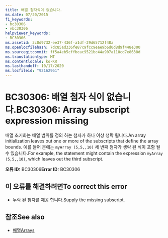 ```yaml
---
title: 배열 첨자식이 없습니다.
ms.date: 07/20/2015
f1_keywords:
- bc30306
- vbc30306
helpviewer_keywords:
- BC30306
ms.assetid: 3c0d9732-ee37-436f-a1df-29d65712f48a
ms.openlocfilehash: 7dc85ad336fe87c9fcc9eae9b6d0d8d9f448e300
ms.sourcegitcommit: ff5a4eb5cffbcac9521bc44a907a118cd7e8638d
ms.translationtype: MT
ms.contentlocale: ko-KR
ms.lasthandoff: 10/17/2020
ms.locfileid: "92162961"
---
```

# <a name="bc30306-array-subscript-expression-missing"></a><span data-ttu-id="ef071-102">BC30306: 배열 첨자 식이 없습니다.</span><span class="sxs-lookup"><span data-stu-id="ef071-102">BC30306: Array subscript expression missing</span></span>

<span data-ttu-id="ef071-103">배열 초기화는 배열 범위를 정의 하는 첨자가 하나 이상 생략 됩니다.</span><span class="sxs-lookup"><span data-stu-id="ef071-103">An array initialization leaves out one or more of the subscripts that define the array bounds.</span></span> <span data-ttu-id="ef071-104">예를 들어 문에는 `myArray (5,5,,10)` 세 번째 첨자가 생략 된 식이 포함 될 수 있습니다.</span><span class="sxs-lookup"><span data-stu-id="ef071-104">For example, the statement might contain the expression `myArray (5,5,,10)`, which leaves out the third subscript.</span></span>

 <span data-ttu-id="ef071-105">**오류 ID:** BC30306</span><span class="sxs-lookup"><span data-stu-id="ef071-105">**Error ID:** BC30306</span></span>

## <a name="to-correct-this-error"></a><span data-ttu-id="ef071-106">이 오류를 해결하려면</span><span class="sxs-lookup"><span data-stu-id="ef071-106">To correct this error</span></span>

- <span data-ttu-id="ef071-107">누락 된 첨자를 제공 합니다.</span><span class="sxs-lookup"><span data-stu-id="ef071-107">Supply the missing subscript.</span></span>

## <a name="see-also"></a><span data-ttu-id="ef071-108">참조</span><span class="sxs-lookup"><span data-stu-id="ef071-108">See also</span></span>

- [<span data-ttu-id="ef071-109">배열</span><span class="sxs-lookup"><span data-stu-id="ef071-109">Arrays</span></span>](../../programming-guide/language-features/arrays/index.md)
